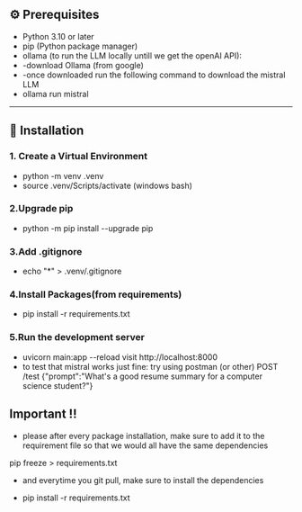 ## ⚙️ Prerequisites

- Python 3.10 or later
- pip (Python package manager)
- ollama (to run the LLM locally untill we get the openAI API):
- -download Ollama (from google)
- -once downloaded run the following command to download the mistral LLM
- ollama run mistral

---

## 🚀 Installation

### 1. Create a Virtual Environment

- python -m venv .venv
- source .venv/Scripts/activate (windows bash)

### 2.Upgrade pip

- python -m pip install --upgrade pip

### 3.Add .gitignore

- echo "\*" > .venv/.gitignore

### 4.Install Packages(from requirements)

- pip install -r requirements.txt

### 5.Run the development server

- uvicorn main:app --reload
  visit http://localhost:8000
- to test that mistral works just fine: try using postman (or other) POST /test {"prompt":"What's a good resume summary for a computer science student?"}

## Important !!

- please after every package installation, make sure to add it to the requirement file so that we would all have the same dependencies

pip freeze > requirements.txt

- and everytime you git pull, make sure to install the dependencies

- pip install -r requirements.txt
